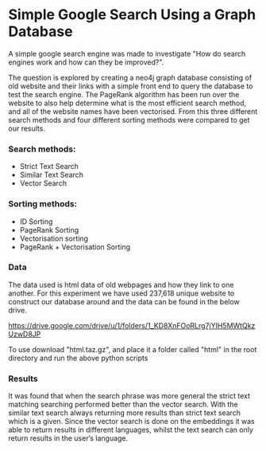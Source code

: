 # Simple Google Search Using a Graph Database

A simple google search engine was made to investigate "How do search engines work and how can they be improved?".

The question is explored by creating a neo4j graph database consisting of old website and their links with a simple front end to query the database to test the search engine. The PageRank algorithm has been run over the website to also help determine what is the most efficient search method, and all of the website names have been vectorised. From this three different search methods and four different sorting methods were compared to get our results. 

### Search methods:
- Strict Text Search
- Similar Text Search
- Vector Search

### Sorting methods:
- ID Sorting
- PageRank Sorting
- Vectorisation sorting
- PageRank + Vectorisation Sorting

### Data
The data used is html data of old webpages and how they link to one another. For this experiment we have used 237,618 unique website to construct our database around and the data can be found in the below drive.

https://drive.google.com/drive/u/1/folders/1_KD8XnFOoRLrg7jYIH5MWtQkzUzwD8JP

To use download "html.taz.gz", and place it a folder called "html" in the root directory and run the above python scripts

### Results
It was found that when the search phrase was more general the strict text matching searching performed better than the vector search. With the similar text search always returning more results than strict text search which is a given. Since the vector search is done on the embeddings it was able to return results in different languages, whilst the text search can only return results in the user’s language.
